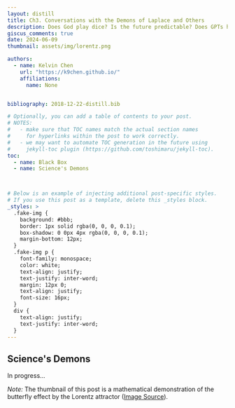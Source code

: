 ```yaml
---
layout: distill
title: Ch3. Conversations with the Demons of Laplace and Others
description: Does God play dice? Is the future predictable? Does GPTs have free will? Etc.
giscus_comments: true
date: 2024-06-09
thumbnail: assets/img/lorentz.png

authors:
  - name: Kelvin Chen
    url: "https://k9chen.github.io/"
    affiliations:
      name: None


bibliography: 2018-12-22-distill.bib

# Optionally, you can add a table of contents to your post.
# NOTES:
#   - make sure that TOC names match the actual section names
#     for hyperlinks within the post to work correctly.
#   - we may want to automate TOC generation in the future using
#     jekyll-toc plugin (https://github.com/toshimaru/jekyll-toc).
toc:
  - name: Black Box
  - name: Science's Demons



# Below is an example of injecting additional post-specific styles.
# If you use this post as a template, delete this _styles block.
_styles: >
  .fake-img {
    background: #bbb;
    border: 1px solid rgba(0, 0, 0, 0.1);
    box-shadow: 0 0px 4px rgba(0, 0, 0, 0.1);
    margin-bottom: 12px;
  }
  .fake-img p {
    font-family: monospace;
    color: white;
    text-align: justify;
    text-justify: inter-word;
    margin: 12px 0;
    text-align: justify;
    font-size: 16px;
  }
  div {
    text-align: justify;
    text-justify: inter-word;
  }
---
```

## Science's Demons

In progress...

*Note:* The thumbnail of this post is a mathematical demonstration of the butterfly effect by the Lorentz attractor ([Image Source](https://yadda.icm.edu.pl/baztech/element/bwmeta1.element.baztech-5c0a67ad-cc1f-4ed1-b4c8-1ddf31a6556b/c/Lewicki_the_determinants_org_zarz_3_2016.pdf)).
